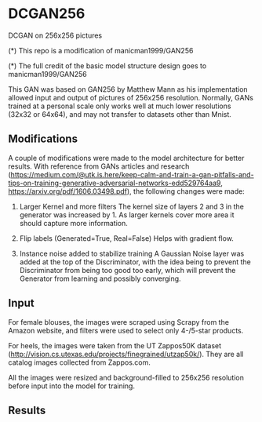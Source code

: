 # DCGAN256
DCGAN on 256x256 pictures 

(*) This repo is a modification of manicman1999/GAN256

(*) The full credit of the basic model structure design goes to manicman1999/GAN256

This GAN was based on GAN256 by Matthew Mann as his implementation allowed input and output of pictures of 256x256 resolution. Normally, GANs trained at a personal scale only works well at much lower resolutions (32x32 or 64x64), and may not transfer to datasets other than Mnist. 

## Modifications

A couple of modifications were made to the model architecture for better results. With reference from GANs articles and research (https://medium.com/@utk.is.here/keep-calm-and-train-a-gan-pitfalls-and-tips-on-training-generative-adversarial-networks-edd529764aa9, https://arxiv.org/pdf/1606.03498.pdf), the following changes were made:

1. Larger Kernel and more filters
The kernel size of layers 2 and 3 in the generator was increased by 1. As larger kernels cover more area it should capture more information. 

2. Flip labels (Generated=True, Real=False)
Helps with gradient flow.

3. Instance noise added to stabilize training
A Gaussian Noise layer was added at the top of the Discriminator, with the idea being to prevent the Discriminator from being too good too early, which will prevent the Generator from learning and possibly converging. 

## Input

For female blouses, the images were scraped using Scrapy from the Amazon website, and filters were used to select only 4-/5-star products. 

For heels, the images were taken from the UT Zappos50K dataset (http://vision.cs.utexas.edu/projects/finegrained/utzap50k/). They are all catalog images collected from Zappos.com.

All the images were resized and background-filled to 256x256 resolution before input into the model for training.

## Results



